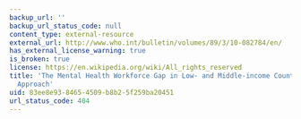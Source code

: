 ```yaml
---
backup_url: ''
backup_url_status_code: null
content_type: external-resource
external_url: http://www.who.int/bulletin/volumes/89/3/10-082784/en/
has_external_license_warning: true
is_broken: true
license: https://en.wikipedia.org/wiki/All_rights_reserved
title: 'The Mental Health Workforce Gap in Low- and Middle-income Countries: A Needs-based
  Approach'
uid: 83ee8e93-8465-4509-b8b2-5f259ba20451
url_status_code: 404
---
```

